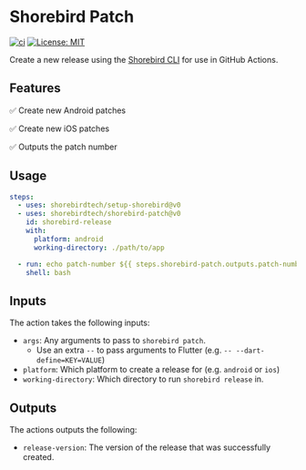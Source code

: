 # Shorebird Patch

[![ci](https://github.com/shorebirdtech/shorebird-release/actions/workflows/main.yaml/badge.svg)](https://github.com/shorebirdtech/shorebird-release/actions/workflows/main.yaml)
[![License: MIT](https://img.shields.io/badge/license-MIT-blue.svg)](./LICENSE)

Create a new release using the [Shorebird CLI](https://github.com/shorebirdtech/shorebird) for use in GitHub Actions.

## Features

✅ Create new Android patches

✅ Create new iOS patches

✅ Outputs the patch number

## Usage

```yaml
steps:
  - uses: shorebirdtech/setup-shorebird@v0
  - uses: shorebirdtech/shorebird-patch@v0
    id: shorebird-release
    with:
      platform: android
      working-directory: ./path/to/app

  - run: echo patch-number ${{ steps.shorebird-patch.outputs.patch-number }}
    shell: bash
```

## Inputs

The action takes the following inputs:

- `args`: Any arguments to pass to `shorebird patch`.
  - Use an extra `--` to pass arguments to Flutter (e.g. `-- --dart-define=KEY=VALUE`)
- `platform`: Which platform to create a release for (e.g. `android` or `ios`)
- `working-directory`: Which directory to run `shorebird release` in.

## Outputs

The actions outputs the following:

- `release-version`: The version of the release that was successfully created.
